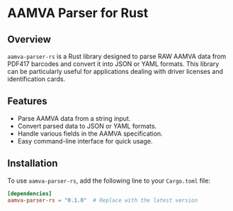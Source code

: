 # AAMVA Parser for Rust

## Overview

`aamva-parser-rs` is a Rust library designed to parse RAW AAMVA data from PDF417 barcodes and convert it into JSON or YAML formats. This library can be particularly useful for applications dealing with driver licenses and identification cards.

## Features

- Parse AAMVA data from a string input.
- Convert parsed data to JSON or YAML formats.
- Handle various fields in the AAMVA specification.
- Easy command-line interface for quick usage.

## Installation

To use `aamva-parser-rs`, add the following line to your `Cargo.toml` file:

```toml
[dependencies]
aamva-parser-rs = "0.1.0"  # Replace with the latest version

